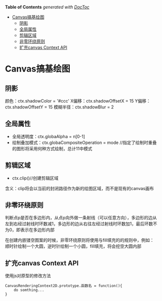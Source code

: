 <!-- START doctoc generated TOC please keep comment here to allow auto update -->
<!-- DON'T EDIT THIS SECTION, INSTEAD RE-RUN doctoc TO UPDATE -->
**Table of Contents**  *generated with [DocToc](https://github.com/thlorenz/doctoc)*

- [Canvas搞基绘图](#canvas%E6%90%9E%E5%9F%BA%E7%BB%98%E5%9B%BE)
  - [阴影](#%E9%98%B4%E5%BD%B1)
  - [全局属性](#%E5%85%A8%E5%B1%80%E5%B1%9E%E6%80%A7)
  - [剪辑区域](#%E5%89%AA%E8%BE%91%E5%8C%BA%E5%9F%9F)
  - [非零环绕原则](#%E9%9D%9E%E9%9B%B6%E7%8E%AF%E7%BB%95%E5%8E%9F%E5%88%99)
  - [扩充canvas Context API](#%E6%89%A9%E5%85%85canvas-context-api)

<!-- END doctoc generated TOC please keep comment here to allow auto update -->

# Canvas搞基绘图

## 阴影

颜色：ctx.shadowColor = '#ccc'
X偏移：ctx.shadowOffsetX = 15
Y偏移：ctx.shadowOffsetY = 15
模糊半径：ctx.shadowBlur = 2

## 全局属性

- 全局透明度：ctx.globaAlpha = n[0-1]
- 绘制叠加模式：ctx.globaCompositeOperation = mode //指定了绘制时重叠的图形将采用何种方式绘制，总计11中模式

## 剪辑区域

- ctx.clip()//创建剪辑区域

含义：clip将会以当前的封闭路径作为新的绘图区域，而不是现有的canvas画布

## 非零环绕原则

判断点p是否在多边形内，从点p向外做一条射线（可以任意方向），多边形的边从左到右经过射线时环数减1，多边形的边从右往左经过射线时环数加1，最后环数不为0，即表示在多边形内部

在创建内嵌镂空图案的时候，非零环绕原则将使用与fill填充的的规则中，例如：顺时针绘制一个大圆，逆时针绘制一个小圆，fill填充，将会挖空大圆内部

## 扩充canvas Context API
使用js对原型的修改方法
~~~
CanvasRenderingContext2D.prototype.函数名 = function(){
	do somthing...
}
~~~